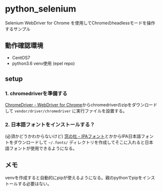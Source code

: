 # python_selenium
Selenium WebDriver for Chrome を使用してChromeのheadlessモードを操作するサンプル

## 動作確認環境
- CentOS7
- python3.6 venv使用 (epel repo)

## setup
### 1. chromedriverを準備する
[ChromeDriver - WebDriver for Chrome](https://sites.google.com/a/chromium.org/chromedriver/downloads)からchromedriverのzipをダウンロードして `vendor/driver/chromedriver` に実行ファイルを設置する。

### 2. 日本語フォントをインストールする？
(必須かどうかわからないけど) [窓の杜 - IPAフォント](https://forest.watch.impress.co.jp/library/software/ipafont/)とかからIPA日本語フォントをダウンロードして `~/.fonts/` ディレクトリを作成してそこに入れると日本語フォントが使用できるようになる。

## メモ
venvを作成すると自動的にpipが使えるようになる。親のpythonでpipをインストールする必要はない。
